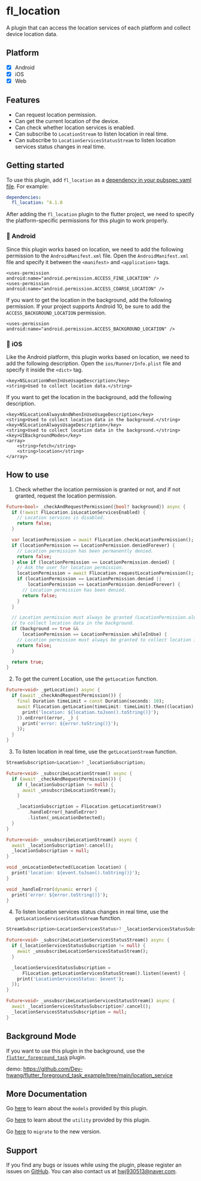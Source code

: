 # fl_location

A plugin that can access the location services of each platform and collect device location data.

## Platform

- [x] Android
- [x] iOS
- [x] Web

## Features

* Can request location permission.
* Can get the current location of the device.
* Can check whether location services is enabled.
* Can subscribe to `LocationStream` to listen location in real time.
* Can subscribe to `LocationServicesStatusStream` to listen location services status changes in real time.

## Getting started

To use this plugin, add `fl_location` as a [dependency in your pubspec.yaml file](https://flutter.io/platform-plugins/). For example:

```yaml
dependencies:
  fl_location: ^4.1.0
```

After adding the `fl_location` plugin to the flutter project, we need to specify the platform-specific permissions for this plugin to work properly.

### :baby_chick: Android

Since this plugin works based on location, we need to add the following permission to the `AndroidManifest.xml` file. Open the `AndroidManifest.xml` file and specify it between the `<manifest>` and `<application>` tags.

```
<uses-permission android:name="android.permission.ACCESS_FINE_LOCATION" />
<uses-permission android:name="android.permission.ACCESS_COARSE_LOCATION" />
```

If you want to get the location in the background, add the following permission. If your project supports Android 10, be sure to add the `ACCESS_BACKGROUND_LOCATION` permission.

```
<uses-permission android:name="android.permission.ACCESS_BACKGROUND_LOCATION" />
```

### :baby_chick: iOS

Like the Android platform, this plugin works based on location, we need to add the following description. Open the `ios/Runner/Info.plist` file and specify it inside the `<dict>` tag.

```
<key>NSLocationWhenInUseUsageDescription</key>
<string>Used to collect location data.</string>
```

If you want to get the location in the background, add the following description.

```
<key>NSLocationAlwaysAndWhenInUseUsageDescription</key>
<string>Used to collect location data in the background.</string>
<key>NSLocationAlwaysUsageDescription</key>
<string>Used to collect location data in the background.</string>
<key>UIBackgroundModes</key>
<array>
    <string>fetch</string>
    <string>location</string>
</array>
```

## How to use

1. Check whether the location permission is granted or not, and if not granted, request the location permission.

```dart
Future<bool> _checkAndRequestPermission({bool? background}) async {
  if (!await FlLocation.isLocationServicesEnabled) {
    // Location services is disabled.
    return false;
  }

  var locationPermission = await FlLocation.checkLocationPermission();
  if (locationPermission == LocationPermission.deniedForever) {
    // Location permission has been permanently denied.
    return false;
  } else if (locationPermission == LocationPermission.denied) {
    // Ask the user for location permission.
    locationPermission = await FlLocation.requestLocationPermission();
    if (locationPermission == LocationPermission.denied ||
        locationPermission == LocationPermission.deniedForever) {
      // Location permission has been denied.
      return false;
    }
  }

  // Location permission must always be granted (LocationPermission.always)
  // to collect location data in the background.
  if (background == true &&
      locationPermission == LocationPermission.whileInUse) {
    // Location permission must always be granted to collect location in the background.
    return false;
  }

  return true;
}
```

2. To get the current Location, use the `getLocation` function.

```dart
Future<void> _getLocation() async {
  if (await _checkAndRequestPermission()) {
    final Duration timeLimit = const Duration(seconds: 10);
    await FlLocation.getLocation(timeLimit: timeLimit).then((location) {
      print('location: ${location.toJson().toString()}');
    }).onError((error, _) {
      print('error: ${error.toString()}');
    });
  }
}
```

3. To listen location in real time, use the `getLocationStream` function.

```dart
StreamSubscription<Location>? _locationSubscription;

Future<void> _subscribeLocationStream() async {
  if (await _checkAndRequestPermission()) {
    if (_locationSubscription != null) {
      await _unsubscribeLocationStream();
    }

    _locationSubscription = FlLocation.getLocationStream()
        .handleError(_handleError)
        .listen(_onLocationDetected);
  }
}

Future<void> _unsubscribeLocationStream() async {
  await _locationSubscription?.cancel();
  _locationSubscription = null;
}

void _onLocationDetected(Location location) {
  print('location: ${event.toJson().toString()}');
}

void _handleError(dynamic error) {
  print('error: ${error.toString()}');
}
```

4. To listen location services status changes in real time, use the `getLocationServicesStatusStream` function.

```dart
StreamSubscription<LocationServicesStatus>? _locationServicesStatusSubscription;

Future<void> _subscribeLocationServicesStatusStream() async {
  if (_locationServicesStatusSubscription != null) {
    await _unsubscribeLocationServicesStatusStream();
  }

  _locationServicesStatusSubscription =
      FlLocation.getLocationServicesStatusStream().listen((event) {
    print('LocationServicesStatus: $event');
  });
}

Future<void> _unsubscribeLocationServicesStatusStream() async {
  await _locationServicesStatusSubscription?.cancel();
  _locationServicesStatusSubscription = null;
}
```

## Background Mode

If you want to use this plugin in the background, use the [`flutter_foreground_task`](https://pub.dev/packages/flutter_foreground_task) plugin.

demo: https://github.com/Dev-hwang/flutter_foreground_task_example/tree/main/location_service

## More Documentation

Go [here](./documentation/models_documentation.md) to learn about the `models` provided by this plugin.

Go [here](./documentation/utility_documentation.md) to learn about the `utility` provided by this plugin.

Go [here](./documentation/migration_documentation.md) to `migrate` to the new version.

## Support

If you find any bugs or issues while using the plugin, please register an issues on [GitHub](https://github.com/Dev-hwang/flutter_location/issues). You can also contact us at <hwj930513@naver.com>.
